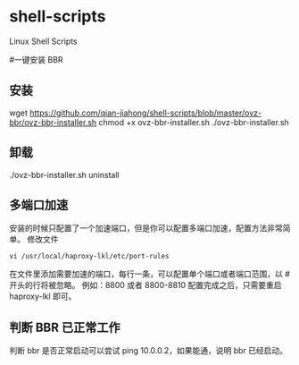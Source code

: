 # shell-scripts
Linux Shell Scripts

#一键安装 BBR

## 安装
wget https://github.com/qian-jiahong/shell-scripts/blob/master/ovz-bbr/ovz-bbr-installer.sh
chmod +x ovz-bbr-installer.sh
./ovz-bbr-installer.sh

## 卸载
./ovz-bbr-installer.sh uninstall

## 多端口加速
安装的时候只配置了一个加速端口，但是你可以配置多端口加速，配置方法非常简单。 修改文件

    vi /usr/local/haproxy-lkl/etc/port-rules

在文件里添加需要加速的端口，每行一条，可以配置单个端口或者端口范围，以 # 开头的行将被忽略。 例如：8800 或者 8800-8810 配置完成之后，只需要重启 haproxy-lkl 即可。

## 判断 BBR 已正常工作

判断 bbr 是否正常启动可以尝试 ping 10.0.0.2，如果能通，说明 bbr 已经启动。
